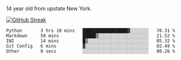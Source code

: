 14 year old from upstate New York.

[![GitHub Streak](https://github-readme-streak-stats.herokuapp.com?user=airD173&theme=onedark&hide_border=true)](https://git.io/streak-stats)

<!--START_SECTION:waka-->

```text
Python       3 hrs 10 mins   █████████████████▓░░░░░░░   70.31 %
Markdown     58 mins         █████▒░░░░░░░░░░░░░░░░░░░   21.52 %
INI          14 mins         █▒░░░░░░░░░░░░░░░░░░░░░░░   05.32 %
Git Config   6 mins          ▓░░░░░░░░░░░░░░░░░░░░░░░░   02.49 %
Other        0 secs          ░░░░░░░░░░░░░░░░░░░░░░░░░   00.26 %
```

<!--END_SECTION:waka-->
